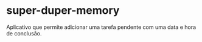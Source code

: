 # super-duper-memory
Aplicativo que permite adicionar uma tarefa pendente com uma data e hora de conclusão. 
